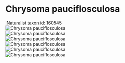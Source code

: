 
Chrysoma pauciflosculosa
========================
  
[iNaturalist taxon id: 160545](https://www.inaturalist.org/taxa/160545)  
![Chrysoma pauciflosculosa](https://inaturalist-open-data.s3.amazonaws.com/photos/174303110/medium.jpeg)  
![Chrysoma pauciflosculosa](https://inaturalist-open-data.s3.amazonaws.com/photos/174303098/medium.jpeg)  
![Chrysoma pauciflosculosa](https://inaturalist-open-data.s3.amazonaws.com/photos/174303083/medium.jpeg)  
![Chrysoma pauciflosculosa](https://inaturalist-open-data.s3.amazonaws.com/photos/174303110/medium.jpeg)  
![Chrysoma pauciflosculosa](https://inaturalist-open-data.s3.amazonaws.com/photos/174303098/medium.jpeg)  
![Chrysoma pauciflosculosa](https://inaturalist-open-data.s3.amazonaws.com/photos/174303083/medium.jpeg)